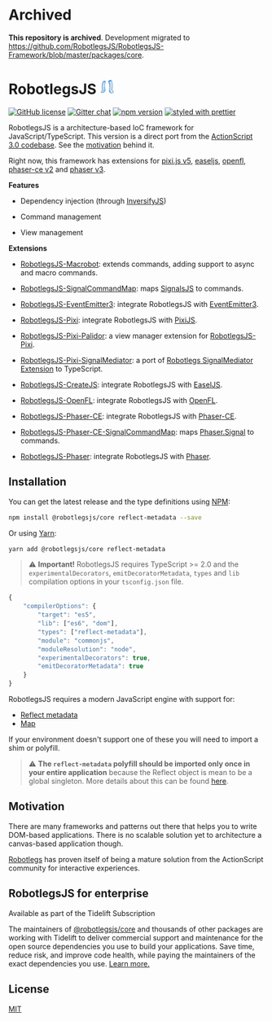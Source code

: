 # Archived

**This repository is archived**. Development migrated to https://github.com/RobotlegsJS/RobotlegsJS-Framework/blob/master/packages/core.

# RobotlegsJS <img src="https://raw.githubusercontent.com/RobotlegsJS/RobotlegsJS/master/media/robotlegs.png" width="30" height="30" />

[![GitHub license](https://img.shields.io/badge/license-MIT-green.svg)](https://github.com/RobotlegsJS/RobotlegsJS/blob/master/LICENSE)
[![Gitter chat](https://badges.gitter.im/RobotlegsJS/RobotlegsJS.svg)](https://gitter.im/RobotlegsJS/RobotlegsJS)
[![npm version](https://badge.fury.io/js/%40robotlegsjs%2Fcore.svg)](https://badge.fury.io/js/%40robotlegsjs%2Fcore)
[![styled with prettier](https://img.shields.io/badge/styled_with-prettier-ff69b4.svg)](https://github.com/prettier/prettier)

RobotlegsJS is a architecture-based IoC framework for JavaScript/TypeScript. This
version is a direct port from the [ActionScript 3.0 codebase](https://github.com/robotlegs/robotlegs-framework).
See the [motivation](#motivation) behind it.

Right now, this framework has extensions for [pixi.js v5](https://github.com/pixijs/pixi.js), [easeljs](https://github.com/CreateJS/EaselJS),
[openfl](https://github.com/openfl/openfl), [phaser-ce v2](https://github.com/photonstorm/phaser-ce) and [phaser v3](https://github.com/photonstorm/phaser).

**Features**

- Dependency injection (through [InversifyJS](https://github.com/inversify/InversifyJS))

- Command management

- View management

**Extensions**

- [RobotlegsJS-Macrobot](https://github.com/RobotlegsJS/RobotlegsJS-Macrobot): extends commands, adding support to async and macro commands.

- [RobotlegsJS-SignalCommandMap](https://github.com/RobotlegsJS/RobotlegsJS-SignalCommandMap): maps [SignalsJS](https://github.com/RobotlegsJS/SignalsJS) to commands.

- [RobotlegsJS-EventEmitter3](https://github.com/RobotlegsJS/RobotlegsJS-EventEmitter3): integrate RobotlegsJS with [EventEmitter3](https://github.com/primus/eventemitter3).

- [RobotlegsJS-Pixi](https://github.com/RobotlegsJS/RobotlegsJS-Pixi): integrate RobotlegsJS with [PixiJS](https://github.com/pixijs/pixi.js).

- [RobotlegsJS-Pixi-Palidor](https://github.com/RobotlegsJS/RobotlegsJS-Pixi-Palidor): a view manager extension for [RobotlegsJS-Pixi](https://github.com/RobotlegsJS/RobotlegsJS-Pixi).

- [RobotlegsJS-Pixi-SignalMediator](https://github.com/RobotlegsJS/RobotlegsJS-Pixi-SignalMediator): a port of [Robotlegs SignalMediator Extension](https://github.com/MrDodson/robotlegs-extensions-SignalMediator) to TypeScript.

- [RobotlegsJS-CreateJS](https://github.com/RobotlegsJS/RobotlegsJS-CreateJS): integrate RobotlegsJS with [EaselJS](https://github.com/CreateJS/EaselJS).

- [RobotlegsJS-OpenFL](https://github.com/RobotlegsJS/RobotlegsJS-OpenFL): integrate RobotlegsJS with [OpenFL](https://github.com/openfl/openfl).

- [RobotlegsJS-Phaser-CE](https://github.com/RobotlegsJS/RobotlegsJS-Phaser-CE): integrate RobotlegsJS with [Phaser-CE](https://github.com/photonstorm/phaser-ce).

- [RobotlegsJS-Phaser-CE-SignalCommandMap](https://github.com/RobotlegsJS/RobotlegsJS-Phaser-CE-SignalCommandMap): maps [Phaser.Signal](https://photonstorm.github.io/phaser-ce/Phaser.Signal.html) to commands.

- [RobotlegsJS-Phaser](https://github.com/RobotlegsJS/RobotlegsJS-Phaser): integrate RobotlegsJS with [Phaser](https://github.com/photonstorm/phaser).

## Installation

You can get the latest release and the type definitions using [NPM](https://www.npmjs.com/):

```bash
npm install @robotlegsjs/core reflect-metadata --save
```

Or using [Yarn](https://yarnpkg.com/en/):

```bash
yarn add @robotlegsjs/core reflect-metadata
````

> :warning: **Important!** RobotlegsJS requires TypeScript >= 2.0 and the `experimentalDecorators`, `emitDecoratorMetadata`, `types` and `lib`
compilation options in your `tsconfig.json` file.

```js
{
    "compilerOptions": {
        "target": "es5",
        "lib": ["es6", "dom"],
        "types": ["reflect-metadata"],
        "module": "commonjs",
        "moduleResolution": "node",
        "experimentalDecorators": true,
        "emitDecoratorMetadata": true
    }
}
```

RobotlegsJS requires a modern JavaScript engine with support for:

- [Reflect metadata](https://rbuckton.github.io/reflect-metadata/)
- [Map](https://developer.mozilla.org/en-US/docs/Web/JavaScript/Reference/Global_Objects/Map)

If your environment doesn't support one of these you will need to import a shim or polyfill.

> :warning: **The `reflect-metadata` polyfill should be imported only once in your entire application** because the Reflect object is mean to be a global singleton. More details about this can be found [here](https://github.com/inversify/InversifyJS/issues/262#issuecomment-227593844).

## Motivation

There are many frameworks and patterns out there that helps you to write
DOM-based applications. There is no scalable solution yet to architecture a
canvas-based application though.

[Robotlegs](https://github.com/robotlegs/robotlegs-framework) has proven itself of being a mature solution from the ActionScript
community for interactive experiences.

## RobotlegsJS for enterprise

Available as part of the Tidelift Subscription

The maintainers of [@robotlegsjs/core](https://github.com/RobotlegsJS/RobotlegsJS) and thousands of other packages are working with Tidelift to deliver commercial support and maintenance for the open source dependencies you use to build your applications. Save time, reduce risk, and improve code health, while paying the maintainers of the exact dependencies you use. [Learn more.](https://tidelift.com/subscription/pkg/npm-robotlegsjs-core?utm_source=npm-robotlegsjs-core&utm_medium=referral&utm_campaign=enterprise&utm_term=repo)

## License

[MIT](LICENSE)
